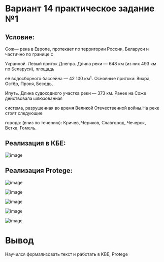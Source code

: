 # Вариант 14 практическое задание №1

## Условие:

Сож— река в Европе, протекает по территории России, Беларуси и частично по границе с 

Украиной. Левый приток Днепра. Длина реки — 648 км (из них 493 км по Беларуси), площадь 

её водосборного бассейна — 42 100 км². Основные притоки: Вихра, Остёр, Проня, Беседь, 

Ипуть. Длина судоходного участка реки — 373 км. Ранее на Соже действовала шлюзованная 

система, разрушенная во время Великой Отечественной войны.На реке стоят следующие 

города: (вниз по течению): Кричев, Чериков, Славгород, Чечерск, Ветка, Гомель.

## Реализация в КБЕ:

![image](Lab1/imgs/ПЗ116КБЕ.png)

## Реализация Protege:

![image](Lab1/imgs/ClassesProtege.png)

![image](Lab1/imgs/ObjectPropProtege.png)

![image](Lab1/imgs/IndividualsProtege.png)

![image](Lab1/imgs/SozhProtege.png)

![image](Lab1/imgs/SystemProtege.png)

# Вывод 

Научился формализовать текст и работать в KBE, Protege


